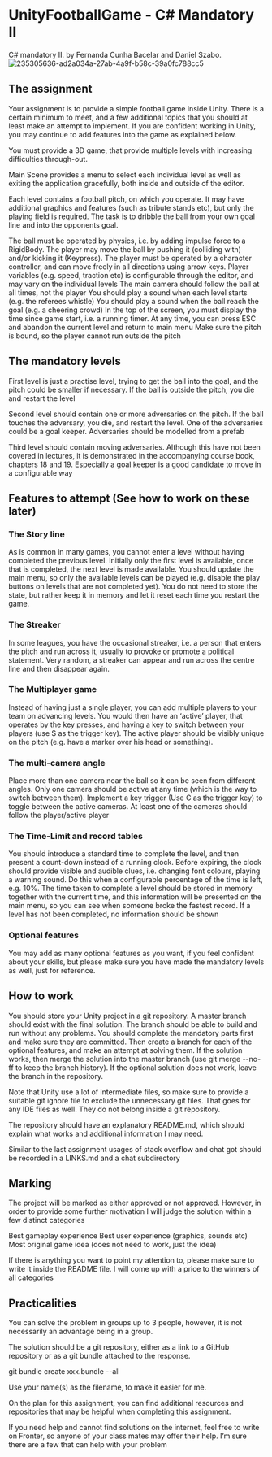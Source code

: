 # UnityFootballGame - C# Mandatory II
C# mandatory II. by Fernanda Cunha Bacelar and Daniel Szabo.
![235305636-ad2a034a-27ab-4a9f-b58c-39a0fc788cc5](https://user-images.githubusercontent.com/60754393/236006994-22cc635b-203b-419a-8127-aa5af86cf9c3.jpg)

## The assignment

Your assignment is to provide a simple football game inside Unity. There is a certain minimum to meet, and a few additional topics that you should at least make an attempt to implement. If you are confident working in Unity, you may continue to add features into the game as explained below.

You must provide a 3D game, that provide multiple levels with increasing difficulties through-out.

 Main Scene provides a menu to select each individual level as well as exiting the application gracefully, both inside and outside of the editor.

Each level contains a football pitch, on which you operate. It may have additional graphics and features (such as tribute stands etc), but only the playing field is required. The task is to dribble the ball from your own goal line and into the opponents goal.

The ball must be operated by physics, i.e. by adding impulse force to a RigidBody.
The player may move the ball by pushing it (colliding with) and/or kicking it (Keypress).
The player must be operated by a character controller, and can move freely in all directions using arrow keys.
Player variables (e.g. speed, traction etc) is configurable through the editor, and may vary on the individual levels
The main camera should follow the ball at all times, not the player
You should play a sound when each level starts (e.g. the referees whistle)
You should play a sound when the ball reach the goal (e.g. a cheering crowd)
In the top of the screen, you must display the time since game start, i.e. a running timer.
At any time, you can press ESC and abandon the current level and return to main menu
Make sure the pitch is bound, so the player cannot run outside the pitch
 

## The mandatory levels

First level is just a practise level, trying to get the ball into the goal, and the pitch could be smaller if necessary. If the ball is outside the pitch, you die and restart the level


Second level should contain one or more adversaries on the pitch. If the ball touches the adversary, you die, and restart the level. One of the adversaries could be a goal keeper. Adversaries should be modelled from a prefab

 

Third level should contain moving adversaries. Although this have not been covered in lectures, it is demonstrated in the accompanying course book, chapters 18 and 19. Especially a goal keeper is a good candidate to move in a configurable way


## Features to attempt (See how to work on these later)


### The Story line

 
As is common in many games, you cannot enter a level without having completed the previous level. Initially only the first level is available, once that is completed, the next level is made available. You should update the main menu, so only the available levels can be played (e.g. disable the play buttons on levels that are not completed yet). You do not need to store the state, but rather keep it in memory and let it reset each time you restart the game.

 

### The Streaker


In some leagues, you have the occasional streaker, i.e. a person that enters the pitch and run across it, usually to provoke or promote a political statement. Very random, a streaker can appear and run across the centre line and then disappear again.


### The Multiplayer game


Instead of having just a single player, you can add multiple players to your team on advancing levels. You would then have an ‘active’ player, that operates by the key presses, and having a key to switch between your players (use S as the trigger key). The active player should be visibly unique on the pitch (e.g. have a marker over his head or something). 

 
### The multi-camera angle

 

Place more than one camera near the ball so it can be seen from different angles. Only one camera should be active at any time (which is the way to switch between them). Implement a key trigger (Use C as the trigger key) to toggle between the active cameras. At least one of the cameras should follow the player/active player 

### The Time-Limit and record tables

 
You should introduce a standard time to complete the level, and then present a count-down instead of a running clock. Before expiring, the clock should provide visible and audible clues, i.e. changing font colours, playing a warning sound. Do this when a configurable percentage of the time is left, e.g. 10%. The time taken to complete a level should be stored in memory together with the current time, and this information will be presented on the main menu, so you can see when someone broke the fastest record. If a level has not been completed, no information should be shown

 
### Optional features

You may add as many optional features as you want, if you feel confident about your skills, but please make sure you have made the mandatory levels as well, just for reference.

## How to work

You should store your Unity project in a git repository. A master branch should exist with the final solution. The branch should be able to build and run without any problems. You should complete the mandatory parts first and make sure they are committed. Then create a branch for each of the optional features, and make an attempt at solving them. If the solution works, then merge the solution into the master branch (use git merge --no-ff to keep the branch history). If the optional solution does not work, leave the branch in the repository.

Note that Unity use a lot of intermediate files, so make sure to provide a suitable git ignore file to exclude the unnecessary git files. That goes for any IDE files as well. They do not belong inside a git repository. 

The repository should have an explanatory README.md, which should explain what works and additional information I may need.
 
Similar to the last assignment usages of stack overflow and chat got should be recorded in a LINKS.md and a chat subdirectory


## Marking
 
The project will be marked as either approved or not approved. However, in order to provide some further motivation I will judge the solution within a few distinct categories

Best gameplay experience 
Best user experience (graphics, sounds etc)
Most original game idea (does not need to work, just the idea)
 

If there is anything you want to point my attention to, please make sure to write it inside the README file. I will come up with a price to the winners of all categories
 

## Practicalities

You can solve the problem in groups up to 3 people, however, it is not necessarily an advantage being in a group.

The solution should be a git repository, either as a link to a GitHub repository or as a git bundle attached to the response.

git bundle create xxx.bundle --all

Use your name(s) as the filename, to make it easier for me.

On the plan for this assignment, you can find additional resources and repositories that may be helpful when completing this assignment.

If you need help and cannot find solutions on the internet, feel free to write on Fronter, so anyone of your class mates may offer their help. I’m sure there are a few that can help with your problem
